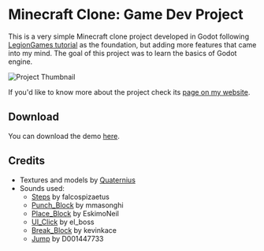 # Minecraft Clone: Game Dev Project
This is a very simple Minecraft clone project developed in Godot following [LegionGames tutorial](https://www.youtube.com/watch?v=sAZ8D3rt5yU) as the foundation, but adding more features that came into my mind. The goal of this project was to learn the basics of Godot engine.

![Project Thumbnail](https://github.com/lucasctnh/minecraft-clone/blob/main/game-gif-compress.gif "Project Gif")

If you'd like to know more about the project check its [page on my website](https://lucascoutinho.dev/projects/minecraft-clone).

## Download
You can download the demo [here](https://github.com/lucasctnh/minecraft-clone/releases).

## Credits
- Textures and models by [Quaternius](https://quaternius.com/packs/cubeworldkit.html)
- Sounds used:
  - [Steps](https://freesound.org/people/falcospizaetus/sounds/489946/) by falcospizaetus
  - [Punch_Block](https://freesound.org/people/mmasonghi/sounds/321810/) by mmasonghi
  - [Place_Block](https://freesound.org/people/EskimoNeil/sounds/404394/) by EskimoNeil
  - [UI_Click](https://freesound.org/people/el_boss/sounds/628638/) by el_boss
  - [Break_Block](https://freesound.org/people/kevinkace/sounds/66777/) by kevinkace
  - [Jump](https://freesound.org/people/D001447733/sounds/464607/) by D001447733